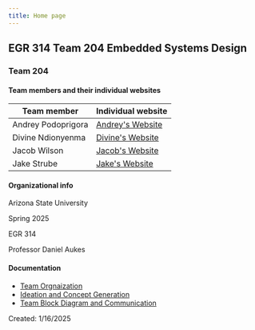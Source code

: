 ```yaml
---
title: Home page
---
```


## EGR 314 Team 204 Embedded Systems Design

### Team 204
#### Team members and their individual websites
| Team member | Individual website |
|-------------|--------------------|
| Andrey Podoprigora | [Andrey's Website](https://lordandrey17.github.io/andreypodoprigora.github.io/) |
| Divine Ndionyenma | [Divine's Website](https://d-ndionye.github.io/) |
| Jacob Wilson | [Jacob's Website](https://jaykee-5x5.github.io/) |
| Jake Strube | [Jake's Website](https://jakestrube.github.io/) |

#### Organizational info
Arizona State University

Spring 2025

EGR 314

Professor Daniel Aukes

#### Documentation

- [Team Orgnaization](Team_Organization)
- [Ideation and Concept Generation](Concept_Ideation)
- [Team Block Diagram and Communication](Team_Block_Diagram_and_Communication)



Created: 1/16/2025
